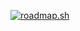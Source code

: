 [![roadmap.sh](https://roadmap.sh/card/tall/66cca6d20d264bdbf8267a8a?variant=dark&roadmaps=backend%2Cgolang%2Crust%2Ctypescript)](https://roadmap.sh)
